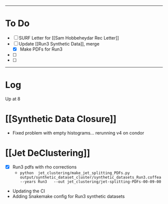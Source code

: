

---
# To Do

- [ ] SURF Letter for [[Sam Hobbeheydar Rec Letter]]
- [ ] Update [[Run3 Synthetic Data]], merge 
	- [x]  Make PDFs for Run3 
- [ ] 
- [ ] 

---

# Log

Up at 8 

# [[Synthetic Data Closure]]
- Fixed problem with empty histograms... rerunning v4 on condor


# [[Jet DeClustering]]
- [x] Run3 pdfs with rho corrections
	- `python  jet_clustering/make_jet_splitting_PDFs.py output/synthetic_dataset_cluster/synthetic_datasets_Run3.coffea  --years Run3   --out jet_clustering/jet-splitting-PDFs-00-09-00`
- Updating the CI
- Adding Snakemake config for Run3 synthetic datasets
